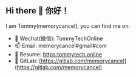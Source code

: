 ## Hi there 👋 你好！

I am Tommy(memorycancel), you can find me on:

- 💬 Wechat(微信): TommyTechOnline
- 📫 Email: memorycancel#gmail#com
- 🤔 Resume: [https:tommytech.online](https:tommytech.online)
- 🦊 GitLab: [https://gitlab.com/memorycancel](https://gitlab.com/memorycancel)
